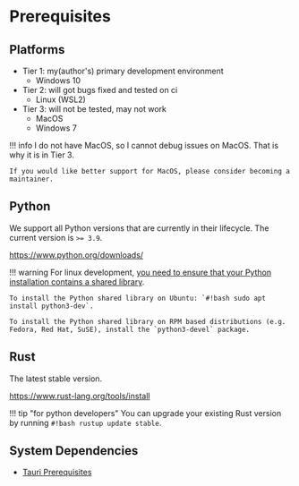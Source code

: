 # Prerequisites

## Platforms

- Tier 1: my(author's) primary development environment
    - Windows 10
- Tier 2: will got bugs fixed and tested on ci
    - Linux (WSL2)
- Tier 3: will not be tested, may not work
    - MacOS
    - Windows 7

!!! info
    I do not have MacOS, so I cannot debug issues on MacOS. That is why it is in Tier 3.

    If you would like better support for MacOS, please consider becoming a maintainer.

## Python

We support all Python versions that are currently in their lifecycle. The current version is `>= 3.9`.

<https://www.python.org/downloads/>

!!! warning
    For linux development, [you need to ensure that your Python installation contains a shared library](https://pyo3.rs/v0.23.3/index.html#using-python-from-rust).

    To install the Python shared library on Ubuntu: `#!bash sudo apt install python3-dev`.

    To install the Python shared library on RPM based distributions (e.g. Fedora, Red Hat, SuSE), install the `python3-devel` package.

## Rust

The latest stable version.

<https://www.rust-lang.org/tools/install>

!!! tip "for python developers"
    You can upgrade your existing Rust version by running `#!bash rustup update stable`.

## System Dependencies

- [Tauri Prerequisites](https://tauri.app/start/prerequisites/#system-dependencies)
